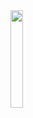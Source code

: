 <img align='left' src='https://raw.githubusercontent.com/sammwyy/sammwyy/master/sprites/LinkFront_Beat.gif' width='20%'> 
